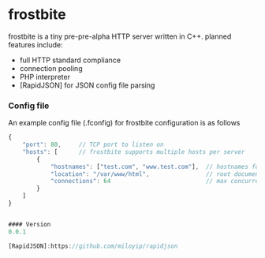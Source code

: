 # frostbite

frostbite is a tiny pre-pre-alpha HTTP server written in C++. planned features include:

  - full HTTP standard compliance
  - connection pooling
  - PHP interpreter
  - [RapidJSON] for JSON config file parsing

### Config file

An example config file (.fconfig) for frostbite configuration is as follows
```javascript
{
    "port": 80,     // TCP port to listen on
    "hosts": [      // frostbite supports multiple hosts per server
        {
            "hostnames": ["test.com", "www.test.com"],  // hostnames for this host
            "location": "/var/www/html",                // root document directory
            "connections": 64                           // max concurrent connections
        }
    ]
}


#### Version
0.0.1

[RapidJSON]:https://github.com/miloyip/rapidjson
